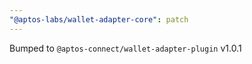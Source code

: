 ```yaml
---
"@aptos-labs/wallet-adapter-core": patch
---
```


Bumped to `@aptos-connect/wallet-adapter-plugin` v1.0.1
